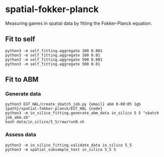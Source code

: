 # spatial-fokker-planck
Measuring games in spatial data by fitting the Fokker-Planck equation.

## Fit to self
```
python3 -m self_fitting.aggregate 100 0.001
python3 -m self_fitting.aggregate 100 0.01
python3 -m self_fitting.aggregate 500 0.001
python3 -m self_fitting.aggregate 500 0.01
```

## Fit to ABM

### Generate data
```
python3 EGT_HAL/create_sbatch_job.py {email} abm 0-00:05 1gb {path}/spatial-fokker-planck/EGT_HAL {node}
python3 -m in_silico_fitting.generate_abm_data in_silico 5 5 "sbatch job_abm.sb"
bash data/in_silico/5_5/raw/run0.sh
```

### Assess data
```
python3 -m in_silico_fitting.validate_data in_silico 5_5
python3 -m spatial_subsample_test in_silico 5_5 5
```